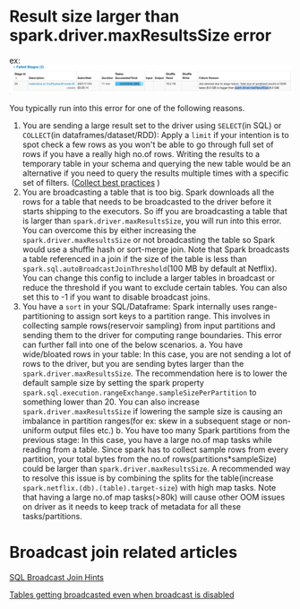 # Result size larger than spark.driver.maxResultsSize error



ex: ![spark-driver-maxResultsSize-Error](../imgs/spark-driver-max-result-size-error.png)

You typically run into this error for one of the following reasons.

1. You are sending a large result set to the driver using `SELECT`(in SQL) or `COLLECT`(in dataframes/dataset/RDD): Apply a `limit` if your intention is to spot check a few rows as you won't be able to go through full set of rows if you have a really high no.of rows. Writing the results to a temporary table in your schema and querying the new table would be an alternative if you need to query the results multiple times with a specific set of filters. ([Collect best practices](./best-pratice-collect.md) ) 
2. You are broadcasting a table that is too big. Spark downloads all the rows for a table that needs to be broadcasted to the driver before it starts shipping to the executors. So iff you are broadcasting a table that is larger than `spark.driver.maxResultsSize`, you will run into this error. You can overcome this by either increasing the `spark.driver.maxResultsSize` or not broadcasting the table so Spark would use a shuffle hash or sort-merge join. Note that Spark broadcasts a table referenced in a join if the size of the table is less than ```spark.sql.autoBroadcastJoinThreshold```(100 MB by default at Netflix). You can change this config to include a larger tables in broadcast or reduce the threshold if you want to exclude certain tables. You can also set this to -1 if you want to disable broadcast joins.  
3. You have a `sort` in your SQL/Dataframe: Spark internally uses range-partitioning to assign sort keys to a partition range. This involves in collecting sample rows(reservoir sampling) from input partitions and sending them to the driver for computing range boundaries. This error can further fall into one of the below scenarios. 
   a. You have wide/bloated rows in your table: In this case, you are not sending a lot of rows to the driver, but you are sending bytes larger than the `spark.driver.maxResultsSize`. The recommendation here is to lower the default sample size by setting the spark property `spark.sql.execution.rangeExchange.sampleSizePerPartition` to something lower than 20. You can also increase `spark.driver.maxResultsSize` if lowering the sample size is causing an imbalance in partition ranges(for ex: skew in a subsequent stage or non-uniform output files etc.)
   b. You have too many Spark partitions from the previous stage: In this case, you have a large no.of map tasks while reading from a table. Since spark has to collect sample rows from every partition, your total bytes from the no.of rows(partitions*sampleSize) could be larger than `spark.driver.maxResultsSize`. A recommended way to resolve this issue is by combining the splits for the table(increase `spark.netflix.(db).(table).target-size`) with high map tasks. Note that having a large no.of map tasks(>80k) will cause other OOM issues on driver as it needs to keep track of metadata for all these tasks/partitions.







# Broadcast join related articles

[SQL Broadcast Join Hints](https://manuals.netflix.net/view/sparkdocs/mkdocs/master/new-sql-features/#sql-broadcast-join-hints)

[Tables getting broadcasted even when broadcast is disabled](./broadcast-with-disable.md)